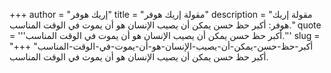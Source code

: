+++
author = "إريك هوفر"
title = "مقولة إريك هوفر"
description = "مقولة إريك هوفر: أكبر حظ حسن يمكن أن يصيب الإنسان هو أن يموت في الوقت المناسب."
quote = '''أكبر حظ حسن يمكن أن يصيب الإنسان هو أن يموت في الوقت المناسب.'''
slug = "أكبر-حظ-حسن-يمكن-أن-يصيب-الإنسان-هو-أن-يموت-في-الوقت-المناسب"
+++
أكبر حظ حسن يمكن أن يصيب الإنسان هو أن يموت في الوقت المناسب.

